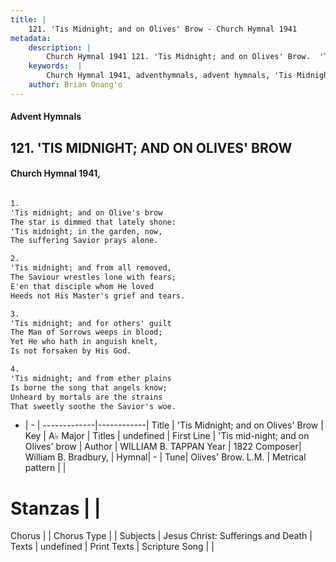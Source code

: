 ```yaml
---
title: |
    121. 'Tis Midnight; and on Olives' Brow - Church Hymnal 1941
metadata:
    description: |
        Church Hymnal 1941 121. 'Tis Midnight; and on Olives' Brow.  'Tis midnight; and on Olive's brow  The star is dimmed that lately shone:  'Tis midnight; in the garden, now,  The suffering Savior prays alone.  
    keywords:  |
        Church Hymnal 1941, adventhymnals, advent hymnals, 'Tis Midnight; and on Olives' Brow, 'Tis mid-night; and on Olives' brow. 
    author: Brian Onang'o
---
```


#### Advent Hymnals
## 121. 'TIS MIDNIGHT; AND ON OLIVES' BROW
####  Church Hymnal 1941,

```txt

1.
'Tis midnight; and on Olive's brow 
The star is dimmed that lately shone: 
'Tis midnight; in the garden, now, 
The suffering Savior prays alone. 

2.
'Tis midnight; and from all removed, 
The Saviour wrestles lone with fears; 
E'en that disciple whom He loved 
Heeds not His Master's grief and tears. 

3.
'Tis midnight; and for others' guilt 
The Man of Sorrows weeps in blood; 
Yet He who hath in anguish knelt, 
Is not forsaken by His God. 

4.
'Tis midnight; and from ether plains 
Is borne the song that angels know; 
Unheard by mortals are the strains 
That sweetly soothe the Savior's woe.


```

- |   -  |
-------------|------------|
Title | 'Tis Midnight; and on Olives' Brow |
Key | A♭ Major |
Titles | undefined |
First Line | 'Tis mid-night; and on Olives' brow |
Author | WILLIAM B. TAPPAN
Year | 1822
Composer| William B. Bradbury, |
Hymnal|  - |
Tune| Olives' Brow. L.M. |
Metrical pattern | |
# Stanzas |  |
Chorus |  |
Chorus Type |  |
Subjects | Jesus Christ: Sufferings and Death |
Texts | undefined |
Print Texts | 
Scripture Song |  |
    
